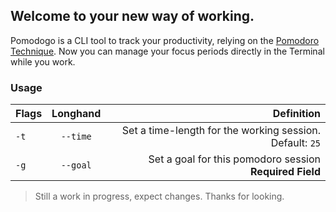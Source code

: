 ## Welcome to your new way of working.

Pomodogo is a CLI tool to track your productivity, relying on the [Pomodoro Technique](https://en.m.wikipedia.org/wiki/Pomodoro_Technique "Pomodoro Wikipedia"). Now you can manage your focus periods directly in the Terminal while you work.

### Usage

| Flags | Longhand   | Definition                                                |
| ----- | :--------: | --------------------------------------------------------: |
| `-t`  | `--time`   |  Set a time-length for the working session. Default: `25` |
| `-g`  | `--goal`   |  Set a goal for this pomodoro session **Required Field**  |

> Still a work in progress, expect changes.
> Thanks for looking.
